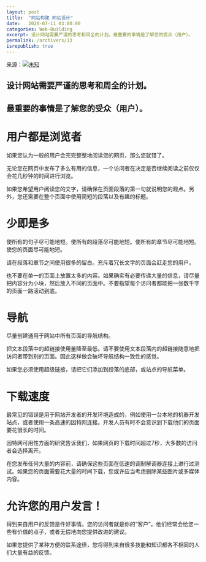 ```yaml
---
layout: post
title:  "网站构建 网站设计"
date:   2020-07-11 03:00:00
categories: Web-Building
excerpt: 设计网站需要严谨的思考和周全的计划。最重要的事情是了解您的受众（用户）。
permalink: /archivers/13
isrepublish: true
---
```


来源：[![未知](https://img.shields.io/badge/未知-brightgreen)](#)

## 设计网站需要严谨的思考和周全的计划。

## 最重要的事情是了解您的受众（用户）。

# 用户都是浏览者
如果您认为一般的用户会完完整整地阅读您的网页，那么您就错了。

无论您在网页中发布了多么有用的信息，一个访问者在决定是否继续阅读之前仅仅会花几秒钟的时间进行浏览。

如果您希望用户阅读您的文字，请确保在页面段落的第一句就说明您的观点。另外，您还需要在整个页面中使用简短的段落以及有趣的标题。

# 少即是多
使所有的句子尽可能地短。使所有的段落尽可能地短。使所有的章节尽可能地短。使您的页面尽可能地短。

请在段落和章节之间使用很多的留白。充斥着冗长文字的页面会赶走您的用户。

也不要在单一的页面上放置太多的内容。如果确实有必要传递大量的信息，请尽量把内容分为小块，然后放入不同的页面中。不要指望每个访问者都能把一张数千字的页面一路滚动到底。

# 导航
尽量创建通用于网站中所有页面的导航结构。

把文本段落中的超链接使用量降至最低。请不要使用文本段落内的超链接随意地把访问者带到别的页面。因此这样做会破坏导航结构一致性的感觉。

如果您必须使用超级链接，请把它们添加到段落的底部，或站点的导航菜单。

# 下载速度
最常见的错误是用于网站开发者的开发环境造成的，例如使用一台本地的机器开发站点，或者使用一条高速的因特网连接。开发人员有时不会意识到下载他们的页面要花很长的时间。

因特网可用性方面的研究告诉我们，如果网页的下载时间超过7秒，大多数的访问者会选择离开。

在您发布任何大量的内容前，请确保这些页面在低速的调制解调器连接上进行过测试。如果您的页面需要花大量的时间下载，您或许应当考虑删除某些图片或多媒体内容。

# 允许您的用户发言！
得到来自用户的反馈是件好事情。您的访问者就是你的“客户”。他们经常会给您一些有价值的点子，或者无偿地向您提供改进的建议。

如果您提供了某种方便的联系途径，您将得到来自很多技能和知识都各不相同的人们大量有益的反馈。
